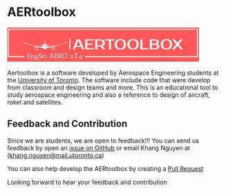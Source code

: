 # AERtoolbox

<p class="aligncenter">
    <img src="images/aertoolbox.jpg" alt="centered image" >
</p> 

Aertoolbox is a software developed by Aerospace Engineering students at the [University of Toronto](https://www.linkedin.com/school/university-of-toronto/).  The software include code that were develop from classroom and design teams and more. This is an educational tool to study aerospace engineering and also a reference to design of aircraft, roket and satellites. 

## Feedback and Contribution 

Since we are students, we are open to feedback!!! You can send us feedback by open an [issue on GitHub](https://docs.github.com/en/issues/tracking-your-work-with-issues/creating-an-issue) or email Khang Nguyen at (khang.nguyen@mail.utoronto.ca)

You can also help develop the AERtoolbox by creating a [Pull Request](https://github.com/khangaerospace/Training/tree/main/How%20to%20make%20a%20pull%20request)

Looking forward to hear your feedback and contribution
